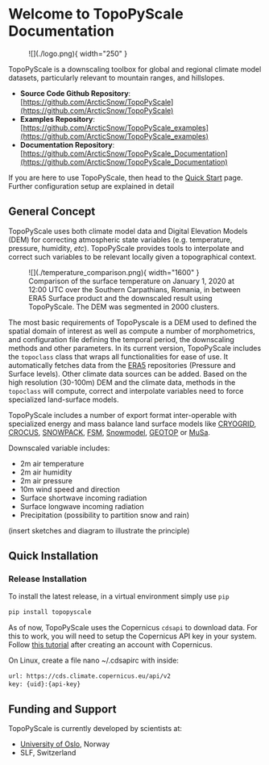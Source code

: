 # Welcome to TopoPyScale Documentation



<figure markdown>
  ![](./logo.png){ width="250" }
</figure>

TopoPyScale is a downscaling toolbox for global and regional climate model datasets, particularly relevant to mountain ranges, and hillslopes. 

- **Source Code Github Repository**: [https://github.com/ArcticSnow/TopoPyScale](https://github.com/ArcticSnow/TopoPyScale)
- **Examples Repository**: [https://github.com/ArcticSnow/TopoPyScale_examples](https://github.com/ArcticSnow/TopoPyScale_examples)
- **Documentation Repository**: [https://github.com/ArcticSnow/TopoPyScale_Documentation](https://github.com/ArcticSnow/TopoPyScale_Documentation)

If you are here to use TopoPyScale, then head to the [Quick Start](./2_quickstart.md) page. Further configuration setup are explained in detail

## General Concept

TopoPyScale uses both climate model data and Digital Elevation Models (DEM) for correcting atmospheric state variables (e.g. temperature, pressure, humidity, *etc*). TopoPyScale provides tools to interpolate and correct such variables to be relevant locally given a topographical context. 

<figure markdown>
  ![](./temperature_comparison.png){ width="1600" }
  <figcaption>Comparison of the surface temperature on January 1, 2020 at 12:00 UTC over the Southern Carpathians, Romania, in between ERA5 Surface product and the downscaled result using TopoPyScale. The DEM was segmented in 2000 clusters.</figcaption>
</figure>

The most basic requirements of TopoPyscale is a DEM used to defined the spatial domain of interest as well as compute a number of morphometrics, and configuration file defining the temporal period, the downscaling methods and other parameters. In its current version, TopoPyScale includes the `topoclass` class that wraps all functionalities for ease of use. It automatically fetches data from the [ERA5](https://cds.climate.copernicus.eu/cdsapp#!/dataset/reanalysis-era5-pressure-levels?tab=overview) repositories (Pressure and Surface levels). Other climate data sources can be added. Based on the high resolution (30-100m) DEM and the climate data, methods in the `topoclass` will compute, correct and interpolate variables need to force specialized land-surface models.

TopoPyScale includes a number of export format inter-operable with specialized energy and mass balance land surface models like [CRYOGRID](https://github.com/CryoGrid/CryoGridCommunity_source), [CROCUS](http://bibliotheque.meteo.fr/exl-php/cadcgp.php?CMD=CHERCHE&MODELE=vues/mf_-_internet_recherche_avancee_anonyme/tpl-r.html&WHERE_IS_DOC_REF_LIT=DOC00019133&&TABLE=ILS_DOC), [SNOWPACK](https://www.slf.ch/en/services-and-products/snowpack.html), [FSM](https://github.com/RichardEssery/FSM), [Snowmodel](https://srs.fs.usda.gov/pubs/26319), [GEOTOP](http://geotopmodel.github.io/geotop/) or [MuSa](https://github.com/ealonsogzl/MuSA).

Downscaled variable includes:

- 2m air temperature
- 2m air humidity
- 2m air pressure
- 10m wind speed and direction
- Surface shortwave incoming radiation
- Surface longwave incoming radiation
- Precipitation (possibility to partition snow and rain)

(insert sketches and diagram to illustrate the principle)

## Quick Installation

### Release Installation
To install the latest release, in a virtual environment simply use `pip`

```bash
pip install topopyscale
```

As of now, TopoPyScale uses the Copernicus `cdsapi` to download data. For this to work, you will need to setup the Copernicus API key in your system. Follow [this tutorial](https://cds.climate.copernicus.eu/api-how-to#install-the-cds-api-key) after creating an account with Copernicus. 

On Linux, create a file nano ~/.cdsapirc with inside:
```text
url: https://cds.climate.copernicus.eu/api/v2
key: {uid}:{api-key}
```


## Funding and Support

TopoPyScale is currently developed by scientists at:

- [University of Oslo](https://www.mn.uio.no/geo/english/), Norway
- SLF, Switzerland